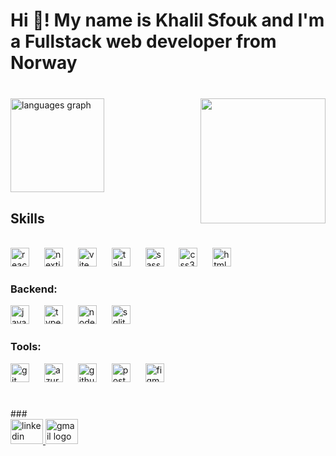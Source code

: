 <h1 align="left">Hi 👋! My name is Khalil Sfouk and I'm a Fullstack web developer from Norway</h1>

###

<br clear="both">

<div align="left">
  <img src="https://github-readme-stats.vercel.app/api/top-langs?username=KhalilMS3&locale=en&hide_title=false&layout=compact&card_width=320&langs_count=5&theme=radical&hide_border=true" height="150" alt="languages graph"  />
  <img align="right" height="200" src="https://media4.giphy.com/media/v1.Y2lkPTc5MGI3NjExOWlzYWlueGYzNmpxdmF2eDh5a3lpcW80dng4bjAwZzllbHBoMml5NCZlcD16MV9pbnRlcm5hbF9naWZfYnlfaWQmY3Q9Zw/HzPtbOKyBoBFsK4hyc/giphy.gif"  />

</div>

###
<h2>Skills</h2>
<br clear="both>
<h3>Frontend:</h3>
<div align="left">
  <img src="https://skillicons.dev/icons?i=react" height="30" alt="react logo"  />
  <img width="16" />
  <img src="https://skillicons.dev/icons?i=nextjs" height="30" alt="nextjs logo"  />
  <img width="16" />
  <img src="https://skillicons.dev/icons?i=vite" height="30" alt="vite logo"  />
  <img width="16" />
  <img src="https://skillicons.dev/icons?i=tailwind" height="30" alt="tailwindcss logo"  />
  <img width="16" />
  <img src="https://cdn.jsdelivr.net/gh/devicons/devicon/icons/sass/sass-original.svg" height="30" alt="sass logo"  />
  <img width="16" />
  <img src="https://skillicons.dev/icons?i=css" height="30" alt="css3 logo"  />
  <img width="16" />
  <img src="https://skillicons.dev/icons?i=html" height="30" alt="html5 logo"  />
</div>

###
<h3>Backend:</h3>
<div align="left">
  <img src="https://skillicons.dev/icons?i=js" height="30" alt="javascript logo"  />
  <img width="16" />
  <img src="https://skillicons.dev/icons?i=ts" height="30" alt="typescript logo"  />
  <img width="16" />
  <img src="https://cdn.jsdelivr.net/gh/devicons/devicon/icons/nodejs/nodejs-original.svg" height="30" alt="nodejs logo"  />
  <img width="16" />
  <img src="https://skillicons.dev/icons?i=sqlite" height="30" alt="sqlite logo"  />
</div>

###
<h3>Tools:</h3>
<div align="left">
  <img src="https://cdn.jsdelivr.net/gh/devicons/devicon/icons/git/git-original.svg" height="30" alt="git logo"  />
  <img width="16" />
  <img src="https://cdn.jsdelivr.net/gh/devicons/devicon/icons/azure/azure-original.svg" height="30" alt="azure logo"  />
  <img width="16" />
  <img src="https://cdn.jsdelivr.net/gh/devicons/devicon/icons/github/github-original.svg" height="30" alt="github logo"  />
  <img width="16" />
  <img src="https://skillicons.dev/icons?i=postman" height="30" alt="postman logo"  />
  <img width="16" />
  <img src="https://skillicons.dev/icons?i=figma" height="30" alt="figma logo"  />
</div>

###

<br clear="both">
###

<div align="left">
  <a href="https://www.linkedin.com/in/khalil-sfouk/" target="_blank">
    <img src="https://raw.githubusercontent.com/maurodesouza/profile-readme-generator/master/src/assets/icons/social/linkedin/default.svg" width="52" height="40" alt="linkedin logo"  />
  </a>
  <a href="khalilmoha89@gmail.com" target="_blank">
    <img src="https://raw.githubusercontent.com/maurodesouza/profile-readme-generator/master/src/assets/icons/social/gmail/default.svg" width="52" height="40" alt="gmail logo"  />
  </a>
</div>

###
